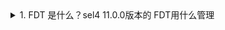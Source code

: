 <details>
<summary>1. FDT 是什么？sel4 11.0.0版本的 FDT用什么管理</summary>

1. 在Linux系统中，fdt.c文件与扁平设备树(FDT)相关，FDT是一种用于描述硬件的数据结构和语言。它是操作系统可读的硬件描述，这样操作系统就不需要硬编码机器的细节

  
  ![image](https://user-images.githubusercontent.com/74185337/234742038-71f68e39-ff15-4139-b7e7-de2e39aba033.png)

  
  
</details>
